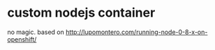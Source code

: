 # custom nodejs container

no magic. based on http://lupomontero.com/running-node-0-8-x-on-openshift/